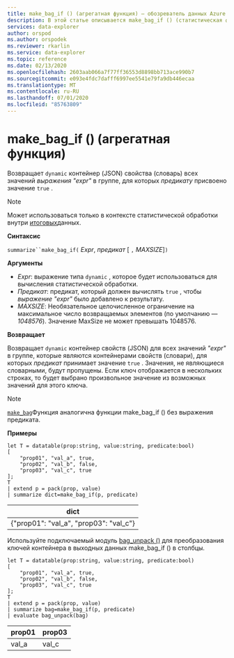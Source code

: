 ```yaml
---
title: make_bag_if () (агрегатная функция) — обозреватель данных Azure
description: В этой статье описывается make_bag_if () (статистическая функция) в обозреватель данных Azure.
services: data-explorer
author: orspod
ms.author: orspodek
ms.reviewer: rkarlin
ms.service: data-explorer
ms.topic: reference
ms.date: 02/13/2020
ms.openlocfilehash: 2603aab066a7f77ff36553d8898bb713ace990b7
ms.sourcegitcommit: e093e4fdc7dafff6997ee5541e79fa9db446ecaa
ms.translationtype: MT
ms.contentlocale: ru-RU
ms.lasthandoff: 07/01/2020
ms.locfileid: "85763809"
---
```

# <a name="make_bag_if-aggregation-function"></a>make_bag_if () (агрегатная функция)

Возвращает `dynamic` контейнер (JSON) свойства (словарь) всех значений *выражения "expr"* в группе, для которых *предикату* присвоено значение `true` .

> [!NOTE]
> Может использоваться только в контексте статистической обработки внутри [итоговых](summarizeoperator.md)данных.

**Синтаксис**

`summarize``make_bag_if(` *Expr*, *предикат* [ `,` *MAXSIZE*]`)`

**Аргументы**

* *Expr*: выражение типа `dynamic` , которое будет использоваться для вычисления статистической обработки.
* *Предикат*: предикат, который должен вычислять `true` , чтобы *выражение "expr"* было добавлено к результату.
* *MAXSIZE*: Необязательное целочисленное ограничение на максимальное число возвращаемых элементов (по умолчанию — *1048576*). Значение MaxSize не может превышать 1048576.

**Возвращает**

Возвращает `dynamic` контейнер свойств (JSON) для всех значений *"expr"* в группе, которые являются контейнерами свойств (словари), для которых *предикат* принимает значение `true` .
Значения, не являющиеся словарными, будут пропущены.
Если ключ отображается в нескольких строках, то будет выбрано произвольное значение из возможных значений для этого ключа.

> [!NOTE]
> [`make_bag`](./make-bag-aggfunction.md)Функция аналогична функции make_bag_if () без выражения предиката.

**Примеры**

```kusto
let T = datatable(prop:string, value:string, predicate:bool)
[
    "prop01", "val_a", true,
    "prop02", "val_b", false,
    "prop03", "val_c", true
];
T
| extend p = pack(prop, value)
| summarize dict=make_bag_if(p, predicate)

```

|dict|
|----|
|{"prop01": "val_a", "prop03": "val_c"} |

Используйте подключаемый модуль [bag_unpack ()](bag-unpackplugin.md) для преобразования ключей контейнера в выходных данных make_bag_if () в столбцы. 

```kusto
let T = datatable(prop:string, value:string, predicate:bool)
[
    "prop01", "val_a", true,
    "prop02", "val_b", false,
    "prop03", "val_c", true
];
T
| extend p = pack(prop, value)
| summarize bag=make_bag_if(p, predicate)
| evaluate bag_unpack(bag)

```

|prop01|prop03|
|---|---|
|val_a|val_c|
